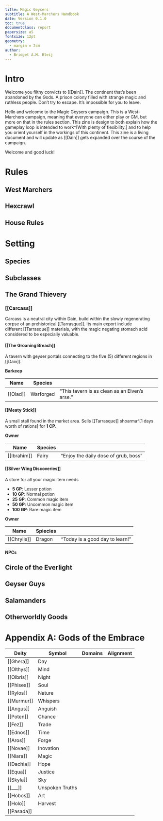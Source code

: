 ```yaml
---
title: Magic Geysers
subtitle: A West-Marchers Handbook
date: Version 0.1.0
toc: true
documentclass: report
papersize: a5
fontsize: 12pt
geometry:
  - margin = 2cm
author:
  - Bridget A.M. Bleij
---
```


# Intro

Welcome you filthy convicts to [[Dain]]. The continent that’s been abandoned by the Gods. A prison colony filled with strange magic and ruthless people. Don’t try to escape. It’s impossible for you to leave.

Hello and welcome to the Magic Geysers campaign. This is a West-Marchers campaign, meaning that everyone can either play or GM, but more on that in the rules section. This zine is design to both explain how the gameplay loop is intended to work^[With plenty of flexibility.] and to help you orient yourself in the workings of this continent. This zine is a living document and will update as [[Dain]] gets expanded over the course of the campaign.

Welcome and good luck!

# Rules

## West Marchers

## Hexcrawl

## House Rules

# Setting

## Species

## Subclasses

## The Grand Thievery

### [[Carcass]]

Carcass is a neutral city within Dain, build within the slowly regenerating corpse of an prehistorical [[Tarrasque]]. Its main export include different [[Tarrasque]] materials, with the magic negating stomach acid considered to be especially valuable.

#### [[The Groaning Breach]]

A tavern with geyser portals connecting to the five (5) different regions in [[Dain]]. 

**Barkeep**

| Name     | Species   |                                               |
| -------- | --------- | --------------------------------------------- |
| [[Olad]] | Warforged | “This tavern is as clean as an Elven’s arse.” |

#### [[Meaty Stick]]

A small stall found in the market area. Sells [[Tarrasque]] shoarma^[1 days worth of rations] for **1 CP**.

**Owner**

| Name        | Species |                                      |
| ----------- | ------- | ------------------------------------ |
| [[Ibrahim]] | Fairy   | “Enjoy the daily dose of grub, boss” |

#### [[Silver Wing Discoveries]]

A store for all your magic item needs

- **5 GP**: Lesser potion
- **10 GP**: Normal potion
- **25 GP**: Common magic item
- **50 GP**: Uncommon magic item
- **100 GP**: Rare magic item

**Owner**

| Name        | Spiecies |                                 |
| ----------- | -------- | ------------------------------- |
| [[Chrylis]] | Dragon   | “Today is a good day to learn!” |

#### NPCs

## Circle of the Everlight

## Geyser Guys

## Salamanders

## Otherworldly Goods

# Appendix A: Gods of the Embrace


| Deity      | Symbol          | Domains | Alignment |
| ---------- | --------------- | ------- | --------- |
| [[Ghera]]  | Day             |         |           |
| [[Olthys]] | Mind            |         |           |
| [[Olbris]] | Night           |         |           |
| [[Phises]] | Soul            |         |           |
| [[Rylos]]  | Nature          |         |           |
| [[Murmur]] | Whispers        |         |           |
| [[Angus]]  | Anguish         |         |           |
| [[Poten]]  | Chance          |         |           |
| [[Fez]]    | Trade           |         |           |
| [[Ednos]]  | Time            |         |           |
| [[Aros]]   | Forge           |         |           |
| [[Novae]]  | Inovation       |         |           |
| [[Niara]]  | Magic           |         |           |
| [[Dachia]] | Hope            |         |           |
| [[Equa]]   | Justice         |         |           |
| [[Skyla]]  | Sky             |         |           |
| [[___]]    | Unspoken Truths |         |           |
| [[Hobos]]  | Art             |         |           |
| [[Holo]]   | Harvest         |         |           |
| [[Pasada]] |                 |         |           |
